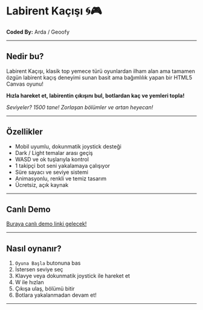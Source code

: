 # Labirent Kaçışı 🌀🎮

**Coded By:** Arda / Geoofy

---

## Nedir bu?

Labirent Kaçışı, klasik top yemece türü oyunlardan ilham alan ama tamamen özgün labirent kaçış deneyimi sunan basit ama bağımlılık yapan bir HTML5 Canvas oyunu!  

**Hızla hareket et, labirentin çıkışını bul, botlardan kaç ve yemleri topla!**  

*Seviyeler? 1500 tane! Zorlaşan bölümler ve artan heyecan!*

---

## Özellikler

- Mobil uyumlu, dokunmatik joystick desteği  
- Dark / Light temalar arası geçiş  
- WASD ve ok tuşlarıyla kontrol  
- 1 takipçi bot seni yakalamaya çalışıyor  
- Süre sayacı ve seviye sistemi  
- Animasyonlu, renkli ve temiz tasarım  
- Ücretsiz, açık kaynak

---

## Canlı Demo

[Buraya canlı demo linki gelecek!](#)

---

## Nasıl oynanır?

1. `Oyuna Başla` butonuna bas  
2. İstersen seviye seç  
3. Klavye veya dokunmatik joystick ile hareket et  
4. W ile hızlan  
5. Çıkışa ulaş, bölümü bitir  
6. Botlara yakalanmadan devam et!  

---
